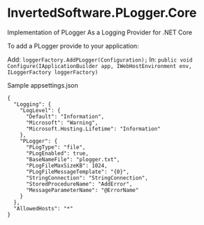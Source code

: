 # InvertedSoftware.PLogger.Core
 Implementation of PLogger As a Logging Provider for .NET Core

To add a PLogger provide to your application:

Add: ```loggerFactory.AddPLogger(Configuration);```
In: ```public void Configure(IApplicationBuilder app, IWebHostEnvironment env, ILoggerFactory loggerFactory)```

Sample appsettings.json
```
{
  "Logging": {
    "LogLevel": {
      "Default": "Information",
      "Microsoft": "Warning",
      "Microsoft.Hosting.Lifetime": "Information"
    },
    "PLogger": {
      "PLogType": "file",
      "PLogEnabled": true,
      "BaseNameFile": "plogger.txt",
      "PLogFileMaxSizeKB": 1024,
      "PLogFileMessageTemplate": "{0}",
      "StringConnection": "StringConnection",
      "StoredProcedureName": "AddError",
      "MessageParameterName": "@ErrorName"
    }
  },
  "AllowedHosts": "*"
}
```
